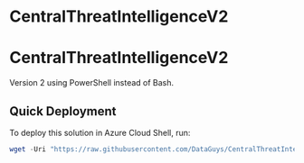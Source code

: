 # CentralThreatIntelligenceV2
# CentralThreatIntelligenceV2
Version 2 using PowerShell instead of Bash.

## Quick Deployment

To deploy this solution in Azure Cloud Shell, run:

```powershell
wget -Uri "https://raw.githubusercontent.com/DataGuys/CentralThreatIntelligenceV2/main/deploy.ps1" -OutFile "deploy.ps1" ; ./deploy.ps1
```
